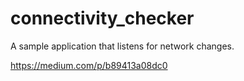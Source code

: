 # connectivity_checker

A sample application that listens for network changes.

https://medium.com/p/b89413a08dc0
